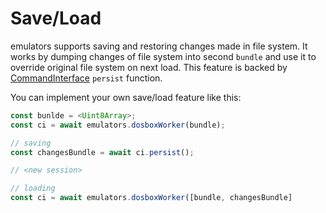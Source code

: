 # Save/Load

emulators supports saving and restoring changes made in file system. It works by dumping 
changes of file system into second `bundle` and use it to override original file system
on next load. This feature is backed by [CommandInterface](command-interface.md) `persist` function.

You can implement your own save/load feature like this:

```Typescript
const bunlde = <Uint8Array>;
const ci = await emulators.dosboxWorker(bundle);

// saving
const changesBundle = await ci.persist();

// <new session>

// loading
const ci = await emulators.dosboxWorker([bundle, changesBundle]
```
